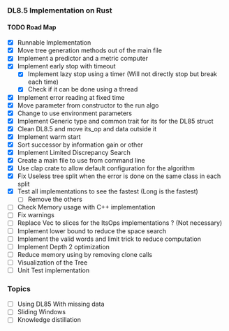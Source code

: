 ### DL8.5 Implementation on Rust

#### TODO Road Map

- [x] Runnable Implementation
- [x] Move tree generation methods out of the main file
- [x] Implement a predictor and a metric computer
- [x] Implement early stop with timeout
    - [x] Implement lazy stop using a timer (Will not directly stop but break each time)
    - [x] Check if it can be done using a thread
- [x] Implement error reading at fixed time
- [x] Move parameter from constructor to the run algo
- [x] Change to use environment parameters
- [x] Implement Generic type and common trait for its for the DL85 struct
- [X] Clean DL8.5 and move its_op and data outside it
- [X] Implement warm start
- [X] Sort successor by information gain or other
- [X] Implement Limited Discrepancy Search
- [X] Create a main file to use from command line
- [X] Use clap crate to allow default configuration for the algorithm
- [X] Fix Useless tree split when the error is done on the same class in each split
- [X] Test all implementations to see the fastest (Long is the fastest)
    - [ ] Remove the others
- [ ] Check Memory usage with C++ implementation
- [ ] Fix warnings
- [ ] Replace Vec to slices for the ItsOps implementations ? (Not necessary)
- [ ] Implement lower bound to reduce the space search
- [ ] Implement the valid words and limit trick to reduce computation
- [ ] Implement Depth 2 optimization
- [ ] Reduce memory using by removing clone calls
- [ ] Visualization of the Tree
- [ ] Unit Test implementation

### Topics

- [ ] Using DL85 With missing data
- [ ] Sliding Windows
- [ ] Knowledge distillation
